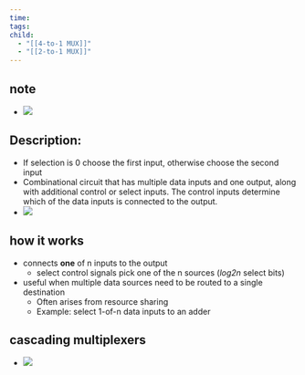 ```yaml
---
time: 
tags: 
child:
  - "[[4-to-1 MUX]]"
  - "[[2-to-1 MUX]]"
---
```

## note
- ![](https://i.imgur.com/sVqWSdD.png)
## Description:
- If selection is 0 choose the first input, otherwise choose the second input
- Combinational circuit that has multiple data inputs and one output, along with additional control or select inputs. The control inputs determine which of the data inputs is connected to the output.
- ![](https://i.stack.imgur.com/VmzKJ.png)

## how it works
- connects **one** of n inputs to the output
	- select control signals pick one of the n sources (*log2n* select bits)
- useful when multiple data sources need to be routed to a single destination
	- Often arises from resource sharing
	- Example: select 1-of-n data inputs to an adder

## cascading multiplexers
- ![](https://i.imgur.com/72D8yDk.png)

